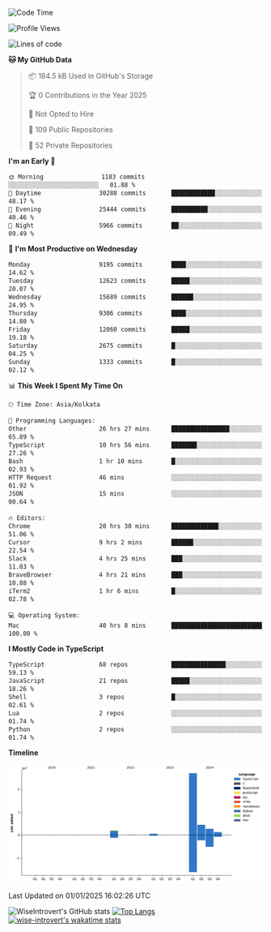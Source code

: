 <!--START_SECTION:waka-->
![Code Time](http://img.shields.io/badge/Code%20Time-2%2C060%20hrs%2027%20mins-blue)

![Profile Views](http://img.shields.io/badge/Profile%20Views-0-blue)

![Lines of code](https://img.shields.io/badge/From%20Hello%20World%20I%27ve%20Written-38.2%20million%20lines%20of%20code-blue)

**🐱 My GitHub Data** 

> 📦 184.5 kB Used in GitHub's Storage 
 > 
> 🏆 0 Contributions in the Year 2025
 > 
> 🚫 Not Opted to Hire
 > 
> 📜 109 Public Repositories 
 > 
> 🔑 52 Private Repositories 
 > 
**I'm an Early 🐤** 

```text
🌞 Morning                1183 commits        ░░░░░░░░░░░░░░░░░░░░░░░░░   01.88 % 
🌆 Daytime                30288 commits       ████████████░░░░░░░░░░░░░   48.17 % 
🌃 Evening                25444 commits       ██████████░░░░░░░░░░░░░░░   40.46 % 
🌙 Night                  5966 commits        ██░░░░░░░░░░░░░░░░░░░░░░░   09.49 % 
```
📅 **I'm Most Productive on Wednesday** 

```text
Monday                   9195 commits        ████░░░░░░░░░░░░░░░░░░░░░   14.62 % 
Tuesday                  12623 commits       █████░░░░░░░░░░░░░░░░░░░░   20.07 % 
Wednesday                15689 commits       ██████░░░░░░░░░░░░░░░░░░░   24.95 % 
Thursday                 9306 commits        ████░░░░░░░░░░░░░░░░░░░░░   14.80 % 
Friday                   12060 commits       █████░░░░░░░░░░░░░░░░░░░░   19.18 % 
Saturday                 2675 commits        █░░░░░░░░░░░░░░░░░░░░░░░░   04.25 % 
Sunday                   1333 commits        █░░░░░░░░░░░░░░░░░░░░░░░░   02.12 % 
```


📊 **This Week I Spent My Time On** 

```text
🕑︎ Time Zone: Asia/Kolkata

💬 Programming Languages: 
Other                    26 hrs 27 mins      ████████████████░░░░░░░░░   65.89 % 
TypeScript               10 hrs 56 mins      ███████░░░░░░░░░░░░░░░░░░   27.26 % 
Bash                     1 hr 10 mins        █░░░░░░░░░░░░░░░░░░░░░░░░   02.93 % 
HTTP Request             46 mins             ░░░░░░░░░░░░░░░░░░░░░░░░░   01.92 % 
JSON                     15 mins             ░░░░░░░░░░░░░░░░░░░░░░░░░   00.64 % 

🔥 Editors: 
Chrome                   20 hrs 30 mins      █████████████░░░░░░░░░░░░   51.06 % 
Cursor                   9 hrs 2 mins        ██████░░░░░░░░░░░░░░░░░░░   22.54 % 
Slack                    4 hrs 25 mins       ███░░░░░░░░░░░░░░░░░░░░░░   11.03 % 
BraveBrowser             4 hrs 21 mins       ███░░░░░░░░░░░░░░░░░░░░░░   10.88 % 
iTerm2                   1 hr 6 mins         █░░░░░░░░░░░░░░░░░░░░░░░░   02.78 % 

💻 Operating System: 
Mac                      40 hrs 8 mins       █████████████████████████   100.00 % 
```

**I Mostly Code in TypeScript** 

```text
TypeScript               68 repos            ███████████████░░░░░░░░░░   59.13 % 
JavaScript               21 repos            █████░░░░░░░░░░░░░░░░░░░░   18.26 % 
Shell                    3 repos             █░░░░░░░░░░░░░░░░░░░░░░░░   02.61 % 
Lua                      2 repos             ░░░░░░░░░░░░░░░░░░░░░░░░░   01.74 % 
Python                   2 repos             ░░░░░░░░░░░░░░░░░░░░░░░░░   01.74 % 
```



**Timeline**

![Lines of Code chart](https://raw.githubusercontent.com/wise-introvert/wise-introvert/master/assets/bar_graph.png)


 Last Updated on 01/01/2025 16:02:26 UTC
<!--END_SECTION:waka-->

![WiseIntrovert's GitHub stats](https://github-readme-stats.vercel.app/api?username=wise-introvert&count_private=true&show_icons=true)
[![Top Langs](https://github-readme-stats.vercel.app/api/top-langs/?username=wise-introvert&langs_count=10)](https://github.com/anuraghazra/github-readme-stats)
[![wise-introvert's wakatime stats](https://github-readme-stats.vercel.app/api/wakatime?username=wiseintrovert)](https://github.com/anuraghazra/github-readme-stats)
